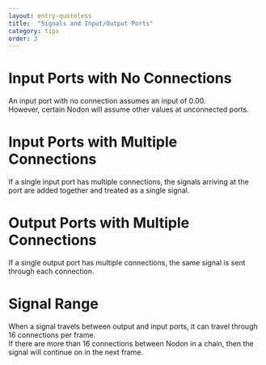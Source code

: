 ```yaml
---
layout: entry-quoteless
title:  "Signals and Input/Output Ports"
category: tips
order: 3
---
```

<h1>Input Ports with No Connections</h1>
<p>An input port with no connection assumes an input of 0.00.<br />However, certain Nodon will assume other values at unconnected ports.</p>
<h1>Input Ports with Multiple Connections</h1>
<p>If a single input port has multiple connections, the signals arriving at the port are added together and treated as a single signal.</p>
<h1>Output Ports with Multiple Connections</h1>
<p>If a single output port has multiple connections, the same signal is sent through each connection.</p>
<h1>Signal Range</h1>
<p>When a signal travels between output and input ports, it can travel through 16 connections per frame.<br />If there are more than 16 connections between Nodon in a chain, then the signal will continue on in the next frame.</p>